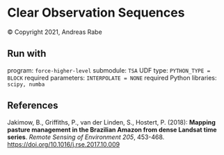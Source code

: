 # Clear Observation Sequences

&copy; 
Copyright 2021, Andreas Rabe

## Run with

program: ``force-higher-level``
submodule: ``TSA``
UDF type: ``PYTHON_TYPE = BLOCK``
required parameters: ``INTERPOLATE = NONE``
required Python libraries: ``scipy, numba``

## References

Jakimow, B., Griffiths, P., van der Linden, S., Hostert, P. (2018): **Mapping pasture management in the Brazilian Amazon from dense Landsat time series**. *Remote Sensing of Environment 205*, 453-468. https://doi.org/10.1016/j.rse.2017.10.009
